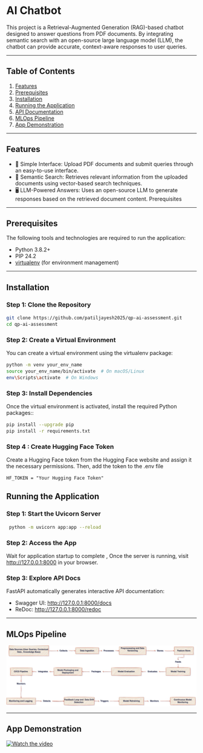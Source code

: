 # AI Chatbot

This project is a Retrieval-Augmented Generation (RAG)-based chatbot designed to answer questions from PDF documents. By integrating semantic search with an open-source large language model (LLM), the chatbot can provide accurate, context-aware responses to user queries.

---

## Table of Contents

1. [Features](#features)
2. [Prerequisites](#prerequisites)
3. [Installation](#installation)
4. [Running the Application](#running-the-application)
5. [API Documentation](#api-documentation)
6. [MLOps Pipeline](#mlops-pipeline)
7. [App Demonstration](#app-demonstration)

---

## Features

- 📄 Simple Interface: Upload PDF documents and submit queries through an easy-to-use interface.
- 🧠 Semantic Search: Retrieves relevant information from the uploaded documents using vector-based search techniques.
- 🖥️ LLM-Powered Answers: Uses an open-source LLM to generate responses based on the retrieved document content.
  Prerequisites

---

## Prerequisites

The following tools and technologies are required to run the application:

- Python 3.8.2+
- PIP 24.2
- [virtualenv](https://virtualenv.pypa.io/en/latest/) (for environment management)

---

## Installation

### Step 1: Clone the Repository

```bash
git clone https://github.com/patiljayesh2025/qp-ai-assessment.git
cd qp-ai-assessment
```

### Step 2: Create a Virtual Environment

You can create a virtual environment using the virtualenv package:

```bash
python -m venv your_env_name
source your_env_name/bin/activate  # On macOS/Linux
env\Scripts\activate  # On Windows
```

### Step 3: Install Dependencies

Once the virtual environment is activated, install the required Python packages::

```bash
pip install --upgrade pip
pip install -r requirements.txt
```

### Step 4 : Create Hugging Face Token

Create a Hugging Face token from the Hugging Face website and assign it the necessary permissions. Then, add the token to the .env file

```
HF_TOKEN = "Your Hugging Face Token"
```

## Running the Application

### Step 1: Start the Uvicorn Server

```bash
 python -m uvicorn app:app --reload
```

### Step 2: Access the App

Wait for application startup to complete , Once the server is running, visit http://127.0.0.1:8000 in your browser.

### Step 3: Explore API Docs

FastAPI automatically generates interactive API documentation:

- Swagger UI: http://127.0.0.1:8000/docs
- ReDoc: http://127.0.0.1:8000/redoc

---

## MLOps Pipeline

[![MLOPS Pipeline](assets/mlops_pipeline.jpg)](https://drive.google.com/file/d/1dFo1GD8Q3ojWloTZwkoU0HaWTVKpADnb/view?usp=sharing)

---
## App Demonstration

[![Watch the video](https://img.youtube.com/vi/ooG7O2KKPcY/0.jpg)](https://youtu.be/ooG7O2KKPcY)